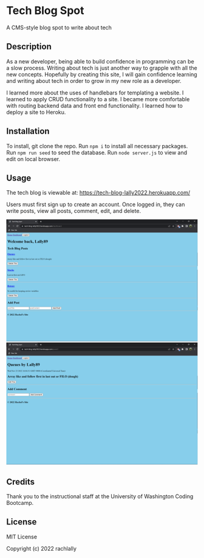 # Tech Blog Spot
A CMS-style blog spot to write about tech

## Description

As a new developer, being able to build confidence in programming can be a slow process.  Writing about tech is just another way to grapple with all the new concepts.  Hopefully by creating this site, I will gain confidence learning and writing about tech in order to grow in my new role as a developer.

I learned more about the uses of handlebars for templating a website.  I learned to apply CRUD functionality to a site.  I became more comfortable with routing backend data and front end functionality.  I learned how to deploy a site to Heroku.    

## Installation

To install, git clone the repo.  Run `npm i` to install all necessary packages. Run `npm run seed` to seed the database.  Run `node server.js` to view and edit on local browser.

## Usage

The tech blog is viewable at: https://tech-blog-lally2022.herokuapp.com/ 

Users must first sign up to create an account.  Once logged in, they can write posts, view all posts, comment, edit, and delete.

![Dashboard](dashboard.png)
![SinglePost](singlepost.png)

## Credits

Thank you to the instructional staff at the University of Washington Coding Bootcamp.

## License

MIT License

Copyright (c) 2022 rachlally


